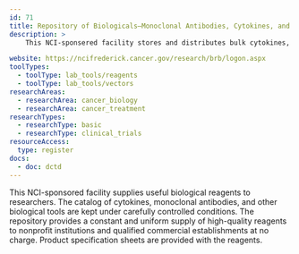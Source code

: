 ```yaml
---
id: 71
title: Repository of Biologicals—Monoclonal Antibodies, Cytokines, and Biological Reagents
description: >
    This NCI-sponsered facility stores and distributes bulk cytokines, monoclonal antibodies, andother useful biological reagents.

website: https://ncifrederick.cancer.gov/research/brb/logon.aspx
toolTypes:
  - toolType: lab_tools/reagents
  - toolType: lab_tools/vectors
researchAreas:
  - researchArea: cancer_biology
  - researchArea: cancer_treatment
researchTypes:
  - researchType: basic
  - researchType: clinical_trials
resourceAccess:
  type: register
docs:
  - doc: dctd
---
```

This NCI-sponsored facility supplies useful biological reagents to researchers. The catalog of cytokines, monoclonal antibodies, and other biological tools are kept under carefully controlled conditions. The repository provides a constant and uniform supply of high-quality reagents to nonprofit institutions and qualified commercial establishments at no charge. Product specification sheets are provided with the reagents.